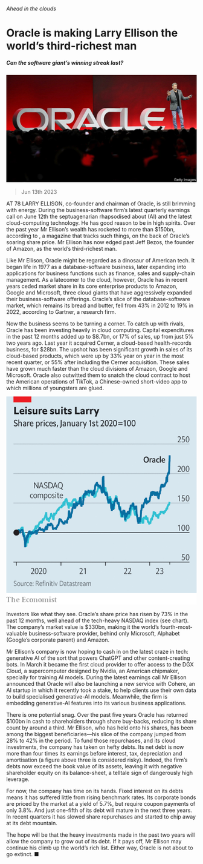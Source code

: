 ###### Ahead in the clouds

# Oracle is making Larry Ellison the world’s third-richest man 

##### Can the software giant’s winning streak last? 

![image](images/20230617_WBP501.jpg) 

> Jun 13th 2023 

AT 78 LARRY ELLISON, co-founder and chairman of Oracle, is still brimming with energy. During the business-software firm’s latest quarterly earnings call on June 12th the septuagenarian rhapsodised about  (AI) and the latest cloud-computing technology. He has good reason to be in high spirits. Over the past year Mr Ellison’s wealth has rocketed to more than $150bn, according to , a magazine that tracks such things, on the back of Oracle’s soaring share price. Mr Ellison has now edged past Jeff Bezos, the founder of Amazon, as the world’s third-richest man.

Like Mr Ellison, Oracle might be regarded as a dinosaur of American tech. It began life in 1977 as a database-software business, later expanding into applications for business functions such as finance, sales and supply-chain management. As a latecomer to the cloud, however, Oracle has in recent years ceded market share in its core enterprise products to Amazon, Google and Microsoft, three cloud giants that have aggressively expanded their business-software offerings. Oracle’s slice of the database-software market, which remains its bread and butter, fell from 43% in 2012 to 19% in 2022, according to Gartner, a research firm.

Now the business seems to be turning a corner. To catch up with rivals, Oracle has been investing heavily in cloud computing. Capital expenditures in the past 12 months added up to $8.7bn, or 17% of sales, up from just 5% two years ago. Last year it acquired Cerner, a cloud-based health-records business, for $28bn. The upshot has been significant growth in sales of its cloud-based products, which were up by 33% year on year in the most recent quarter, or 55% after including the Cerner acquisition. These sales have grown much faster than the cloud divisions of Amazon, Google and Microsoft. Oracle also outwitted them to snatch the cloud contract to host the American operations of TikTok, a Chinese-owned short-video app to which millions of youngsters are glued. 

![image](images/20230617_WBC513.png) 


Investors like what they see. Oracle’s share price has risen by 73% in the past 12 months, well ahead of the tech-heavy NASDAQ index (see chart). The company’s market value is $330bn, making it the world’s fourth-most-valuable business-software provider, behind only Microsoft, Alphabet (Google’s corporate parent) and Amazon. 

Mr Ellison’s company is now hoping to cash in on the latest craze in tech: generative AI of the sort that powers ChatGPT and other content-creating bots. In March it became the first cloud provider to offer access to the DGX Cloud, a supercomputer designed by Nvidia, an American chipmaker, specially for training AI models. During the latest earnings call Mr Ellison announced that Oracle will also be launching a new service with Cohere, an AI startup in which it recently took a stake, to help clients use their own data to build specialised generative-AI models. Meanwhile, the firm is embedding generative-AI features into its various business applications.

There is one potential snag. Over the past five years Oracle has returned $100bn in cash to shareholders through share buy-backs, reducing its share count by around a third. Mr Ellison, who has held onto his shares, has been among the biggest beneficiaries—his slice of the company jumped from 28% to 42% in the period. To fund those repurchases, and its cloud investments, the company has taken on hefty debts. Its net debt is now more than four times its earnings before interest, tax, depreciation and amortisation (a figure above three is considered risky). Indeed, the firm’s debts now exceed the book value of its assets, leaving it with negative shareholder equity on its balance-sheet, a telltale sign of dangerously high leverage.

For now, the company has time on its hands. Fixed interest on its debts means it has suffered little from rising benchmark rates. Its corporate bonds are priced by the market at a yield of 5.7%, but require coupon payments of only 3.8%. And just one-fifth of its debt will mature in the next three years. In recent quarters it has slowed share repurchases and started to chip away at its debt mountain.

The hope will be that the heavy investments made in the past two years will allow the company to grow out of its debt. If it pays off, Mr Ellison may continue his climb up the world’s rich list. Either way, Oracle is not about to go extinct. ■


